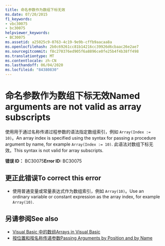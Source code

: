 ```yaml
---
title: 命名参数作为数组下标无效
ms.date: 07/20/2015
f1_keywords:
- vbc30075
- bc30075
helpviewer_keywords:
- BC30075
ms.assetid: a25025c9-0763-4c19-9e9b-cffb9aacaa8a
ms.openlocfilehash: 2b0c69261cc81b14216cc39926d6cbaac26e2ae7
ms.sourcegitcommit: f8c270376ed905f6a8896ce0fe25b4f4b38ff498
ms.translationtype: MT
ms.contentlocale: zh-CN
ms.lasthandoff: 06/04/2020
ms.locfileid: "84380830"
---
```

# <a name="named-arguments-are-not-valid-as-array-subscripts"></a><span data-ttu-id="88f3b-102">命名参数作为数组下标无效</span><span class="sxs-lookup"><span data-stu-id="88f3b-102">Named arguments are not valid as array subscripts</span></span>
<span data-ttu-id="88f3b-103">使用用于通过名称传递过程参数的语法指定数组索引，例如 `Array(Index := 10)`。</span><span class="sxs-lookup"><span data-stu-id="88f3b-103">An array index is specified using the syntax for passing a procedure argument by name, for example `Array(Index := 10)`.</span></span> <span data-ttu-id="88f3b-104">此语法对数组下标无效。</span><span class="sxs-lookup"><span data-stu-id="88f3b-104">This syntax is not valid for array subscripts.</span></span>  
  
 <span data-ttu-id="88f3b-105">**错误 ID：** BC30075</span><span class="sxs-lookup"><span data-stu-id="88f3b-105">**Error ID:** BC30075</span></span>  
  
## <a name="to-correct-this-error"></a><span data-ttu-id="88f3b-106">更正此错误</span><span class="sxs-lookup"><span data-stu-id="88f3b-106">To correct this error</span></span>  
  
- <span data-ttu-id="88f3b-107">使用普通变量或常量表达式作为数组索引，例如 `Array(10)`。</span><span class="sxs-lookup"><span data-stu-id="88f3b-107">Use an ordinary variable or constant expression as the array index, for example `Array(10)`.</span></span>  
  
## <a name="see-also"></a><span data-ttu-id="88f3b-108">另请参阅</span><span class="sxs-lookup"><span data-stu-id="88f3b-108">See also</span></span>

- [<span data-ttu-id="88f3b-109">Visual Basic 中的数组</span><span class="sxs-lookup"><span data-stu-id="88f3b-109">Arrays in Visual Basic</span></span>](../programming-guide/language-features/arrays/index.md)
- [<span data-ttu-id="88f3b-110">按位置和按名称传递参数</span><span class="sxs-lookup"><span data-stu-id="88f3b-110">Passing Arguments by Position and by Name</span></span>](../programming-guide/language-features/procedures/passing-arguments-by-position-and-by-name.md)
